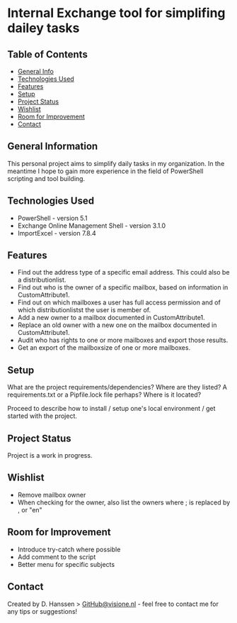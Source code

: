 # Internal Exchange tool for simplifing dailey tasks

## Table of Contents
* [General Info](#general-information)
* [Technologies Used](#technologies-used)
* [Features](#features)
* [Setup](#setup)
* [Project Status](#project-status)
* [Wishlist](#Wishlist)
* [Room for Improvement](#room-for-improvement)
* [Contact](#contact)


## General Information
This personal project aims to simplify daily tasks in my organization. In the meantime I hope to gain more experience in the field of PowerShell scripting and tool building.


## Technologies Used
- PowerShell - version 5.1
- Exchange Online Management Shell - version 3.1.0
- ImportExcel - version 7.8.4


## Features
- Find out the address type of a specific email address. This could also be a distributionlist.
- Find out who is the owner of a specific mailbox, based on information in CustomAttribute1.
- Find out on which mailboxes a user has full access permission and of which distributionlistst the user is member of.
- Add a new owner to a mailbox documented in CustomAttribute1.
- Replace an old owner with a new one on the mailbox documented in CustomAttribute1.
- Audit who has rights to one or more mailboxes and export those results.
- Get an export of the mailboxsize of one or more mailboxes.


## Setup
What are the project requirements/dependencies? Where are they listed? A requirements.txt or a Pipfile.lock file perhaps? Where is it located?

Proceed to describe how to install / setup one's local environment / get started with the project.


## Project Status
Project is a work in progress.


## Wishlist
- Remove mailbox owner
- When checking for the owner, also list the owners where ; is replaced by , or "en"


## Room for Improvement
- Introduce try-catch where possible
- Add comment to the script
- Better menu for specific subjects


## Contact
Created by D. Hanssen > GitHub@visione.nl - feel free to contact me for any tips or suggestions!